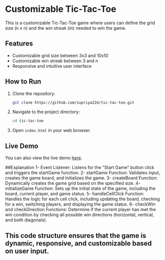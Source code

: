 # Customizable Tic-Tac-Toe

This is a customizable Tic-Tac-Toe game where users can define the grid size (n x n) and the win streak (m) needed to win the game.

## Features

- Customizable grid size between 3x3 and 10x10
- Customizable win streak between 3 and n
- Responsive and intuitive user interface

## How to Run

1. Clone the repository:
    ```sh
    git clone https://github.com/supriya224/tic-tac-toe.git
    ```
2. Navigate to the project directory:
    ```sh
    cd tic-tac-toe
    ```
3. Open `index.html` in your web browser.

## Live Demo

You can also view the live demo [here](https://tic-tac-toe-game-eight-beta.vercel.app/).

##Explanation
1- Event Listener: Listens for the "Start Game" button click and triggers the startGame function.
2- startGame Function: Validates input, creates the game board, and initializes the game.
3- createBoard Function: Dynamically creates the game grid based on the specified size.
4- initializeGame Function: Sets up the initial state of the game, including the board, current player, and game status.
5- handleCellClick Function: Handles the logic for each cell click, including updating the board, checking for a win, switching players, and displaying the game status.
6- checkWin and checkDirection Functions: Determine if the current player has met the win condition by checking all possible win directions (horizontal, vertical, and both diagonals).

## This code structure ensures that the game is dynamic, responsive, and customizable based on user input.
